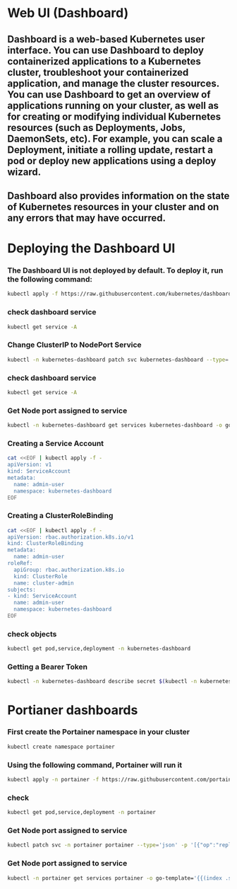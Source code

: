 # Web UI (Dashboard)
## Dashboard is a web-based Kubernetes user interface. You can use Dashboard to deploy containerized applications to a Kubernetes cluster, troubleshoot your containerized application, and manage the cluster resources. You can use Dashboard to get an overview of applications running on your cluster, as well as for creating or modifying individual Kubernetes resources (such as Deployments, Jobs, DaemonSets, etc). For example, you can scale a Deployment, initiate a rolling update, restart a pod or deploy new applications using a deploy wizard.

## Dashboard also provides information on the state of Kubernetes resources in your cluster and on any errors that may have occurred.





# Deploying the Dashboard UI
### The Dashboard UI is not deployed by default. To deploy it, run the following command:
```bash
kubectl apply -f https://raw.githubusercontent.com/kubernetes/dashboard/v2.2.0/aio/deploy/recommended.yaml
```

### check dashboard service
```bash
kubectl get service -A
```
### Change ClusterIP to NodePort Service
```bash
kubectl -n kubernetes-dashboard patch svc kubernetes-dashboard --type='json' -p '[{"op":"replace","path":"/spec/type","value":"NodePort"}]'
```
### check dashboard service
```bash
kubectl get service -A
```
### Get Node port assigned to service
```bash
kubectl -n kubernetes-dashboard get services kubernetes-dashboard -o go-template='{{(index .spec.ports 0).nodePort}}'
```
### Creating a Service Account
```bash
cat <<EOF | kubectl apply -f -
apiVersion: v1
kind: ServiceAccount
metadata:
  name: admin-user
  namespace: kubernetes-dashboard
EOF
```

### Creating a ClusterRoleBinding
```bash
cat <<EOF | kubectl apply -f -
apiVersion: rbac.authorization.k8s.io/v1
kind: ClusterRoleBinding
metadata:
  name: admin-user
roleRef:
  apiGroup: rbac.authorization.k8s.io
  kind: ClusterRole
  name: cluster-admin
subjects:
- kind: ServiceAccount
  name: admin-user
  namespace: kubernetes-dashboard
EOF
```
### check objects
```bash
kubectl get pod,service,deployment -n kubernetes-dashboard
```
### Getting a Bearer Token
```bash
kubectl -n kubernetes-dashboard describe secret $(kubectl -n kubernetes-dashboard get secret | grep admin-user | awk '{print $1}')
```

# Portianer dashboards
### First create the Portainer namespace in your cluster
```bash
kubectl create namespace portainer
```

### Using the following command, Portainer will run it
```bash
kubectl apply -n portainer -f https://raw.githubusercontent.com/portainer/k8s/master/deploy/manifests/portainer/portainer-lb.yaml
```
### check
```bash
kubectl get pod,service,deployment -n portainer 
```
### Get Node port assigned to service
```bash
kubectl patch svc -n portainer portainer --type='json' -p '[{"op":"replace","path":"/spec/type","value":"NodePort"}]'
```

### Get Node port assigned to service
```bash
kubectl -n portainer get services portainer -o go-template='{{(index .spec.ports 0).nodePort}}'
```